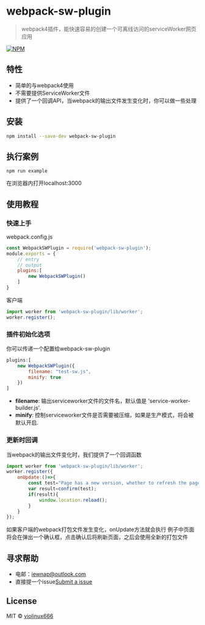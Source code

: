 # webpack-sw-plugin

> webpack4插件，能快速容易的创建一个可离线访问的serviceWorker网页应用

[![NPM](https://img.shields.io/npm/v/webpack-sw-plugin.svg)](https://www.npmjs.com/package/webpack-sw-plugin) 

## 特性

- 简单的与webpack4使用
- 不需要提供ServiceWorker文件
- 提供了一个回调API，当webpack的输出文件发生变化时，你可以做一些处理

## 安装

```bash
npm install --save-dev webpack-sw-plugin
```

## 执行案例

```
npm run example
```

在浏览器内打开localhost:3000


## 使用教程

### 快速上手

webpack.config.js

```jsx
const WebpackSWPlugin = require('webpack-sw-plugin');
module.exports = {
    // entry
    // output
    plugins:[
        new WebpackSWPlugin()
    ]
}
```

客户端

```jsx
import worker from 'webpack-sw-plugin/lib/worker';
worker.register();
```

### 插件初始化选项

你可以传递一个配置给webpack-sw-plugin

```js
plugins:[
    new WebpackSWPlugin({
        filename: "test-sw.js",
        minify: true
    })
]
```

- **filename**: 输出serviceworker文件的文件名，默认值是 'service-worker-builder.js'.
- **minify**: 控制serviceworker文件是否需要被压缩，如果是生产模式，将会被默认开启.

### 更新时回调

当webpack的输出文件变化时，我们提供了一个回调函数

```jsx
import worker from 'webpack-sw-plugin/lib/worker';
worker.register({
    onUpdate:()=>{
        const test="Page has a new version, whether to refresh the page";
        var result=confirm(test);
        if(result){
            window.location.reload();
        }
    }
});
```

如果客户端的webpack打包文件发生变化，onUpdate方法就会执行
例子中页面将会在弹出一个确认框，点击确认后将刷新页面，之后会使用全新的打包文件

## 寻求帮助

- 电邮：iewnap@outlook.com
- 直接提一个issue[Submit a issue](https://github.com/violinux666/webpack-sw-plugin/issues/new)

## License

MIT © [violinux666](https://github.com/violinux666)